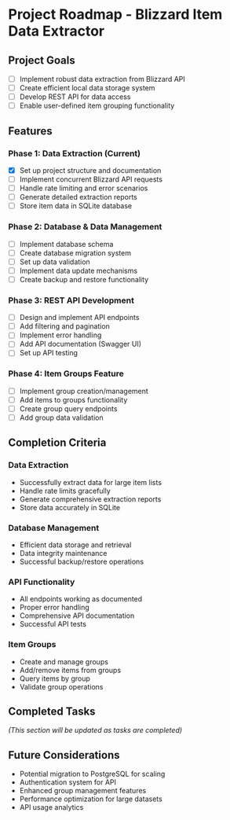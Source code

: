 # Project Roadmap - Blizzard Item Data Extractor

## Project Goals

- [ ] Implement robust data extraction from Blizzard API
- [ ] Create efficient local data storage system
- [ ] Develop REST API for data access
- [ ] Enable user-defined item grouping functionality

## Features

### Phase 1: Data Extraction (Current)

- [x] Set up project structure and documentation
- [ ] Implement concurrent Blizzard API requests
- [ ] Handle rate limiting and error scenarios
- [ ] Generate detailed extraction reports
- [ ] Store item data in SQLite database

### Phase 2: Database & Data Management

- [ ] Implement database schema
- [ ] Create database migration system
- [ ] Set up data validation
- [ ] Implement data update mechanisms
- [ ] Create backup and restore functionality

### Phase 3: REST API Development

- [ ] Design and implement API endpoints
- [ ] Add filtering and pagination
- [ ] Implement error handling
- [ ] Add API documentation (Swagger UI)
- [ ] Set up API testing

### Phase 4: Item Groups Feature

- [ ] Implement group creation/management
- [ ] Add items to groups functionality
- [ ] Create group query endpoints
- [ ] Add group data validation

## Completion Criteria

### Data Extraction

- Successfully extract data for large item lists
- Handle rate limits gracefully
- Generate comprehensive extraction reports
- Store data accurately in SQLite

### Database Management

- Efficient data storage and retrieval
- Data integrity maintenance
- Successful backup/restore operations

### API Functionality

- All endpoints working as documented
- Proper error handling
- Comprehensive API documentation
- Successful API tests

### Item Groups

- Create and manage groups
- Add/remove items from groups
- Query items by group
- Validate group operations

## Completed Tasks

*(This section will be updated as tasks are completed)*

## Future Considerations

- Potential migration to PostgreSQL for scaling
- Authentication system for API
- Enhanced group management features
- Performance optimization for large datasets
- API usage analytics
